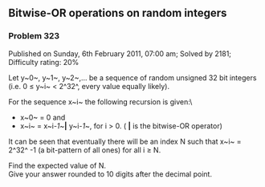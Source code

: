 Bitwise-OR operations on random integers
----------------------------------------

### Problem 323

Published on Sunday, 6th February 2011, 07:00 am; Solved by 2181;
Difficulty rating: 20%

Let y~0~, y~1~, y~2~,... be a sequence of random unsigned 32 bit
integers\
 (i.e. 0 ≤ y~i~ \< 2^32^, every value equally likely).

For the sequence x~i~ the following recursion is given:\

-   x~0~ = 0 and
-   x~i~ = x~i-*1*~**|** y~i-*1*~, for i \> 0. ( **|** is the bitwise-OR
    operator)

It can be seen that eventually there will be an index N such that x~i~ =
2^32^ -1 (a bit-pattern of all ones) for all i ≥ N.

Find the expected value of N.\
 Give your answer rounded to 10 digits after the decimal point.
